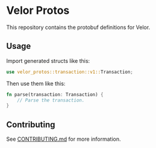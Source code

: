 # Velor Protos

This repository contains the protobuf definitions for Velor.

## Usage
Import generated structs like this:
```rust
use velor_protos::transaction::v1::Transaction;
```

Then use them like this:
```rust
fn parse(transaction: Transaction) {
    // Parse the transaction.
}
```

## Contributing
See [CONTRIBUTING.md](CONTRIBUTING.md) for more information.
